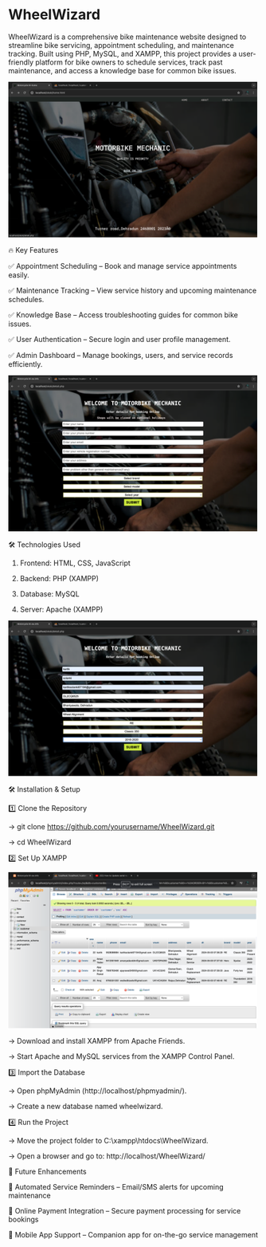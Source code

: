 # WheelWizard

WheelWizard is a comprehensive bike maintenance website designed to streamline bike servicing, appointment scheduling, and maintenance tracking. Built using PHP, MySQL, and XAMPP, this project provides a user-friendly platform for bike owners to schedule services, track past maintenance, and access a knowledge base for common bike issues.

<img src="ss1.png" alt="ADAS-PeVision Demo" width="500">


🔥 Key Features

✅ Appointment Scheduling – Book and manage service appointments easily.

✅ Maintenance Tracking – View service history and upcoming maintenance schedules.

✅ Knowledge Base – Access troubleshooting guides for common bike issues.

✅ User Authentication – Secure login and user profile management.

✅ Admin Dashboard – Manage bookings, users, and service records efficiently.

<img src="ss2.png" alt="ADAS-PeVision Demo" width="500">

🛠 Technologies Used

1. Frontend: HTML, CSS, JavaScript

2. Backend: PHP (XAMPP)
   
3. Database: MySQL

4. Server: Apache (XAMPP)

<img src="ss3.png" alt="ADAS-PeVision Demo" width="500">
   
🛠 Installation & Setup

1️⃣ Clone the Repository

-> git clone https://github.com/yourusername/WheelWizard.git

-> cd WheelWizard

2️⃣ Set Up XAMPP

<img src="ss7.png" alt="ADAS-PeVision Demo" width="500">

-> Download and install XAMPP from Apache Friends.

-> Start Apache and MySQL services from the XAMPP Control Panel.

3️⃣ Import the Database

-> Open phpMyAdmin (http://localhost/phpmyadmin/).

-> Create a new database named wheelwizard.

4️⃣ Run the Project

-> Move the project folder to C:\xampp\htdocs\WheelWizard.

-> Open a browser and go to: http://localhost/WheelWizard/

📌 Future Enhancements

🚀 Automated Service Reminders – Email/SMS alerts for upcoming maintenance

🚀 Online Payment Integration – Secure payment processing for service bookings

🚀 Mobile App Support – Companion app for on-the-go service management

